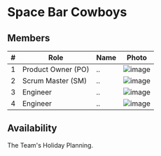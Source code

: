 # Space Bar Cowboys

## Members

| # | Role | Name | Photo |
| -- | -- | -- | -- |
| 1 | Product Owner (PO) | .. | ![image](https://randomuser.me/api/portraits/women/70.jpg) |
| 2 | Scrum Master (SM) | .. | ![image](https://randomuser.me/api/portraits/men/67.jpg) |
| 3 | Engineer | .. | ![image](https://randomuser.me/api/portraits/women/45.jpg) |
| 4 | Engineer | .. | ![image](https://randomuser.me/api/portraits/men/70.jpg) |

## Availability

The Team's Holiday Planning.
